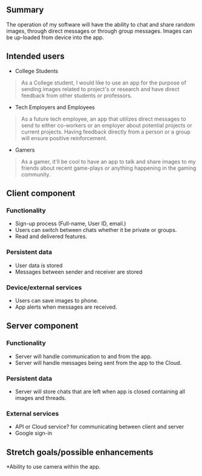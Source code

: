 ## Summary

The operation of my software will have the ability to chat and share random images, through direct messages or through group messages.
Images can be up-loaded from device into the app. 

## Intended users

* College Students   

> As a College student, I would like to use an app for the purpose of sending images related to project's or research and have direct feedback from other students or professors.

* Tech Employers and Employees

> As a future tech employee, an app that utilizes direct messages to send to either co-workers or an employer about potential projects or current projects. Having feedback directly from a person or a group 
> will ensure positive reinforcement. 

* Gamers 

> As a gamer, it'll be cool to have an app to talk and share images to my friends about recent game-plays or anything happening in the gaming community.   

## Client component

### Functionality
* Sign-up process (Full-name, User ID, email.)
* Users can switch between chats whether it be private or groups. 
* Read and delivered features.
 
### Persistent data
* User data is stored
* Messages between sender and receiver are stored
    
### Device/external services
* Users can save images to phone.
* App alerts when messages are received. 
    
## Server component

### Functionality
* Server will handle communication to and from the app.
* Server will handle messages being sent from the app to the Cloud. 

### Persistent data
* Server will store chats that are left when app is closed containing all images and threads. 
    
### External services 
* API or Cloud service? for communicating between client and server 
* Google sign-in
    
## Stretch goals/possible enhancements 

*Ability to use camera within the app.
